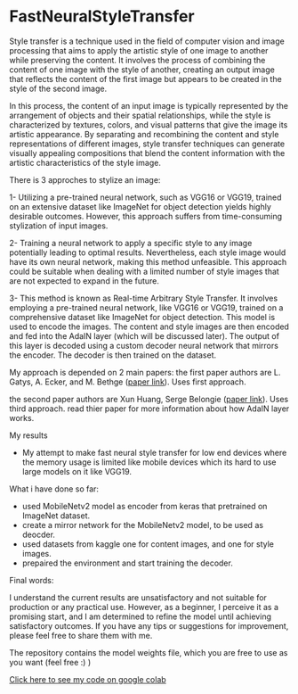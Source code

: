 # FastNeuralStyleTransfer

Style transfer is a technique used in the field of computer vision and image processing that aims to apply the artistic style of one image to another while preserving the content. It involves the process of combining the content of one image with the style of another, creating an output image that reflects the content of the first image but appears to be created in the style of the second image.


In this process, the content of an input image is typically represented by the arrangement of objects and their spatial relationships, while the style is characterized by textures, colors, and visual patterns that give the image its artistic appearance. By separating and recombining the content and style representations of different images, style transfer techniques can generate visually appealing compositions that blend the content information with the artistic characteristics of the style image.


There is 3 approches to stylize an image:

  1- Utilizing a pre-trained neural network, such as VGG16 or VGG19, trained on an extensive dataset like ImageNet for object detection yields highly desirable outcomes. However, this approach suffers from time-consuming stylization of input images.

  
  2- Training a neural network to apply a specific style to any image potentially leading to optimal results. Nevertheless, each style image would have its own neural network, making this method unfeasible. This approach could be suitable when dealing with a limited number of style images that are not expected to expand in the future.

  
  3- This method is known as Real-time Arbitrary Style Transfer. It involves employing a pre-trained neural network, like VGG16 or VGG19, trained on a comprehensive dataset like ImageNet for object detection. This model is used to encode the images. The content and style images are then encoded and fed into the AdaIN layer (which will be discussed later). The output of this layer is decoded using a custom decoder neural network that mirrors the encoder. The decoder is then trained on the dataset.


My approach is depended on 2 main papers:
  the first paper authors are L. Gatys, A. Ecker, and M. Bethge ([paper link](https://arxiv.org/abs/1508.06576)). Uses first approach.


  the second paper authors are Xun Huang, Serge Belongie ([paper link](https://arxiv.org/abs/1703.06868)). Uses third approach. read thier paper for more information about how AdaIN layer works. 


My results


- My attempt to make fast neural style transfer for low end devices where the memory usage is limited like mobile devices which its hard to use large models on it like VGG19.


What i have done so far:
 - used MobileNetv2 model as encoder from keras that pretrained on ImageNet dataset.
 - create a mirror network for the MobileNetv2 model, to be used as deocder.
 - used datasets from kaggle one for content images, and one for style images.
 - prepaired the environment and start training the decoder.


Final words:

I understand the current results are unsatisfactory and not suitable for production or any practical use. However, as a beginner, I perceive it as a promising start, and I am determined to refine the model until achieving satisfactory outcomes. If you have any tips or suggestions for improvement, please feel free to share them with me.


The repository contains the model weights file, which you are free to use as you want (feel free :) )


[Click here to see my code on google colab](https://colab.research.google.com/drive/1QEEof48LaaCyRLMWpmQHovOasdr5cogw?usp=sharing)
  
